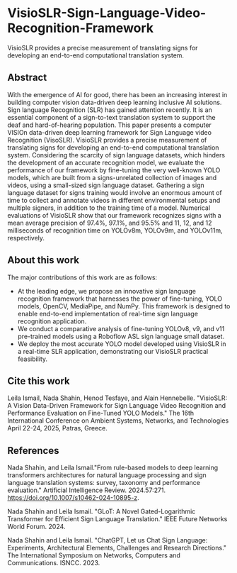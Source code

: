 # VisioSLR-Sign-Language-Video-Recognition-Framework
VisioSLR provides a precise measurement of translating signs for developing an end-to-end computational translation system. 

## Abstract

With the emergence of AI for good, there has been an increasing interest in building computer vision data-driven deep learning inclusive AI solutions. Sign language Recognition (SLR) has gained attention recently. It is an essential component of a sign-to-text translation system to support the deaf and hard-of-hearing population. This paper presents a computer VISIOn data-driven deep learning framework for Sign Language video Recognition (VisoSLR). VisioSLR provides a precise measurement of translating signs for developing an end-to-end computational translation system. Considering the scarcity of sign language datasets, which hinders the development of an accurate recognition model, we evaluate the performance of our framework by fine-tuning the very well-known YOLO models, which are built from a signs-unrelated collection of images and videos, using a small-sized sign language dataset. Gathering a sign language dataset for signs training would involve an enormous amount of time to collect and annotate videos in different environmental setups and multiple signers, in addition to the training time of a model. Numerical evaluations of VisioSLR show that our framework recognizes signs with a mean average precision of 97.4%, 97.1%, and 95.5% and 11, 12, and 12 milliseconds of recognition time on YOLOv8m, YOLOv9m, and YOLOv11m, respectively.

## About this work

The major contributions of this work are as follows:

- At the leading edge, we propose an innovative sign language recognition framework that harnesses the power of fine-tuning, YOLO models, OpenCV, MediaPipe, and NumPy. This framework is designed to enable end-to-end implementation of real-time sign language  recognition application.
- We conduct a comparative analysis of fine-tuning YOLOv8, v9, and v11 pre-trained models using a Roboflow ASL sign language small dataset.
- We deploy the most accurate YOLO model developed using VisioSLR in a real-time SLR application, demonstrating our VisioSLR practical feasibility. 

## Cite this work

Leila Ismail, Nada Shahin, Henod Tesfaye, and Alain Hennebelle. "VisioSLR: A Vision Data-Driven Framework for Sign Language Video Recognition and Performance Evaluation on Fine-Tuned YOLO Models." The 16th International Conference on Ambient Systems, Networks, and Technologies April 22-24, 2025, Patras, Greece.

## References

Nada Shahin, and Leila Ismail."From rule-based models to deep learning transformers architectures for natural language processing and sign language translation systems: survey, taxonomy and performance evaluation." Artificial Intelligence Review. 2024.57:271. https://doi.org/10.1007/s10462-024-10895-z.

Nada Shahin and Leila Ismail. "GLoT: A Novel Gated-Logarithmic Transformer for Efficient Sign Language Translation." IEEE Future Networks World Forum. 2024.

Nada Shahin and Leila Ismail. "ChatGPT, Let us Chat Sign Language: Experiments, Architectural Elements, Challenges and Research Directions." The International Symposium on Networks, Computers and Communications. ISNCC.  2023.
